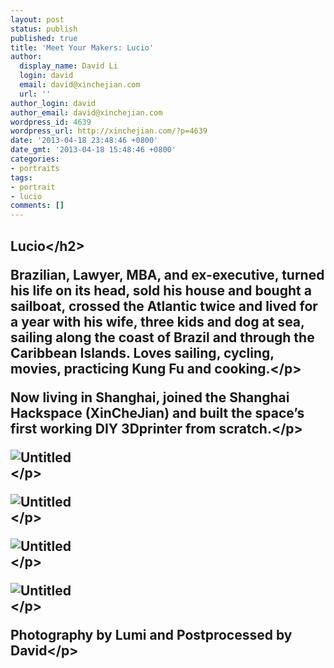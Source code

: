 ```yaml
---
layout: post
status: publish
published: true
title: 'Meet Your Makers: Lucio'
author:
  display_name: David Li
  login: david
  email: david@xinchejian.com
  url: ''
author_login: david
author_email: david@xinchejian.com
wordpress_id: 4639
wordpress_url: http://xinchejian.com/?p=4639
date: '2013-04-18 23:48:46 +0800'
date_gmt: '2013-04-18 15:48:46 +0800'
categories:
- portraits
tags:
- portrait
- lucio
comments: []
---
```

<h2>Lucio<&#47;h2></p>
<p>Brazilian, Lawyer, MBA, and ex-executive, turned his life on its head, sold his house and bought a sailboat, crossed the Atlantic twice and lived for a year with his wife, three kids and dog at sea, sailing along the coast of Brazil and through the Caribbean Islands. Loves sailing, cycling, movies, practicing Kung Fu and cooking.<&#47;p></p>
<p>Now living in Shanghai, joined the Shanghai Hackspace (XinCheJian) and built the space&rsquo;s first working DIY 3Dprinter from scratch.<&#47;p></p>
<p><img style="display:block; margin-left:auto; margin-right:auto;" src="http:&#47;&#47;xinchejian.com&#47;wp-content&#47;uploads&#47;2013&#47;04&#47;untitled5.jpg" alt="Untitled" title="untitled.jpg" border="0"&#47;><&#47;p></p>
<p><img style="display:block; margin-left:auto; margin-right:auto;" src="http:&#47;&#47;xinchejian.com&#47;wp-content&#47;uploads&#47;2013&#47;04&#47;untitled6.jpg" alt="Untitled" title="untitled.jpg" border="0"&#47;><&#47;p></p>
<p><img style="display:block; margin-left:auto; margin-right:auto;" src="http:&#47;&#47;xinchejian.com&#47;wp-content&#47;uploads&#47;2013&#47;04&#47;untitled4.jpg" alt="Untitled" title="untitled.jpg" border="0"&#47;><&#47;p></p>
<p><img style="display:block; margin-left:auto; margin-right:auto;" src="http:&#47;&#47;xinchejian.com&#47;wp-content&#47;uploads&#47;2013&#47;04&#47;untitled7.jpg" alt="Untitled" title="untitled.jpg" border="0"&#47;><&#47;p></p>
<p>Photography by Lumi and Postprocessed by David<&#47;p></p>
